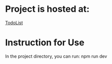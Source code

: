 # Project is hosted at:
[TodoList](https://reacttodoosh.netlify.app)


# Instruction for Use 
In the project directory, you can run: npm run dev 


